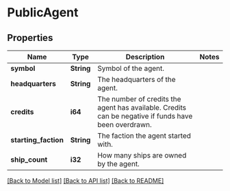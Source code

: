 # PublicAgent

## Properties

Name | Type | Description | Notes
------------ | ------------- | ------------- | -------------
**symbol** | **String** | Symbol of the agent. | 
**headquarters** | **String** | The headquarters of the agent. | 
**credits** | **i64** | The number of credits the agent has available. Credits can be negative if funds have been overdrawn. | 
**starting_faction** | **String** | The faction the agent started with. | 
**ship_count** | **i32** | How many ships are owned by the agent. | 

[[Back to Model list]](../README.md#documentation-for-models) [[Back to API list]](../README.md#documentation-for-api-endpoints) [[Back to README]](../README.md)



